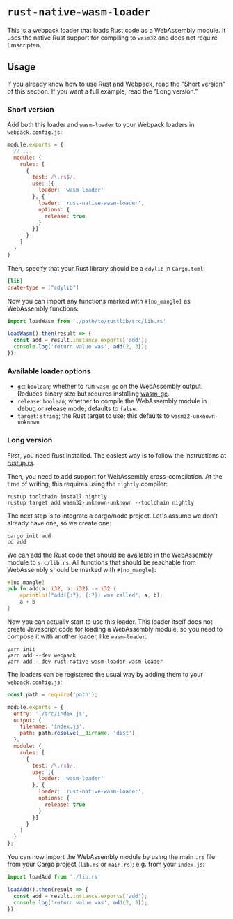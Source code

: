 # `rust-native-wasm-loader`

This is a webpack loader that loads Rust code as a WebAssembly module.  It uses the native Rust
support for compiling to `wasm32` and does not require Emscripten.

## Usage

If you already know how to use Rust and Webpack, read the "Short version" of this section.  If you
want a full example, read the "Long version."

### Short version

Add both this loader and `wasm-loader` to your Webpack loaders in `webpack.config.js`:

```js
module.exports = {
  // ...
  module: {
    rules: [
      {
        test: /\.rs$/,
        use: [{
          loader: 'wasm-loader'
        }, {
          loader: 'rust-native-wasm-loader',
          options: {
            release: true
          }
        }]
      }
    ]
  }
}
```

Then, specify that your Rust library should be a `cdylib` in `Cargo.toml`:

```toml
[lib]
crate-type = ["cdylib"]
```

Now you can import any functions marked with `#[no_mangle]` as WebAssembly functions:

```js
import loadWasm from './path/to/rustlib/src/lib.rs'

loadWasm().then(result => {
  const add = result.instance.exports['add'];
  console.log('return value was', add(2, 3));
});
```

### Available loader options

  - `gc`: `boolean`; whether to run `wasm-gc` on the WebAssembly output.  Reduces binary size but
    requires installing [wasm-gc][].
  - `release`: `boolean`; whether to compile the WebAssembly module in debug or release mode;
    defaults to `false`.
  - `target`: `string`; the Rust target to use; this defaults to `wasm32-unknown-unknown`

### Long version

First, you need Rust installed.  The easiest way is to follow the instructions at [rustup.rs][].

Then, you need to add support for WebAssembly cross-compilation.  At the time of writing, this
requires using the `nightly` compiler:

```text
rustup toolchain install nightly
rustup target add wasm32-unknown-unknown --toolchain nightly
```

The next step is to integrate a cargo/node project.  Let's assume we don't already have one, so we
create one:

```text
cargo init add
cd add
```

We can add the Rust code that should be available in the WebAssembly module to `src/lib.rs`.  All
functions that should be reachable from WebAssembly should be marked with `#[no_mangle]`:

```rust
#[no_mangle]
pub fn add(a: i32, b: i32) -> i32 {
    eprintln!("add({:?}, {:?}) was called", a, b);
    a + b
}
```

Now you can actually start to use this loader.  This loader itself does not create Javascript code
for loading a WebAssembly module, so you need to compose it with another loader, like `wasm-loader`:

```text
yarn init
yarn add --dev webpack
yarn add --dev rust-native-wasm-loader wasm-loader
```

The loaders can be registered the usual way by adding them to your `webpack.config.js`:

```js
const path = require('path');

module.exports = {
  entry: './src/index.js',
  output: {
    filename: 'index.js',
    path: path.resolve(__dirname, 'dist')
  },
  module: {
    rules: [
      {
        test: /\.rs$/,
        use: [{
          loader: 'wasm-loader'
        }, {
          loader: 'rust-native-wasm-loader',
          options: {
            release: true
          }
        }]
      }
    ]
  }
};
```

You can now import the WebAssembly module by using the main `.rs` file from your Cargo project
(`lib.rs` or `main.rs`); e.g. from your `index.js`:

```js
import loadAdd from './lib.rs'

loadAdd().then(result => {
  const add = result.instance.exports['add'];
  console.log('return value was', add(2, 3));
});
```

[rustup.rs]: https://rustup.rs/
[wasm-gc]: https://github.com/alexcrichton/wasm-gc
